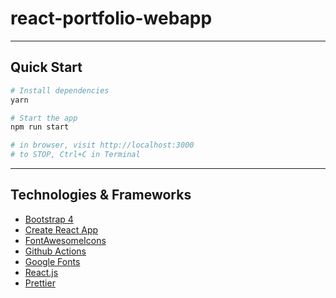 # react-portfolio-webapp
---

## Quick Start

```sh
# Install dependencies
yarn

# Start the app
npm run start

# in browser, visit http://localhost:3000
# to STOP, Ctrl+C in Terminal
```

---

## Technologies & Frameworks

- [Bootstrap 4](https://getbootstrap.com/)
- [Create React App](https://facebook.github.io/create-react-app/)
- [FontAwesomeIcons](https://fontawesome.com/v5.15/icons)
- [Github Actions](https://docs.github.com/en/actions)
- [Google Fonts](https://fonts.google.com/)
- [React.js](https://reactjs.org/)
- [Prettier](https://prettier.io/)
